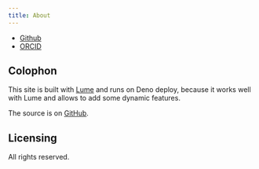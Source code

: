 ```yaml
---
title: About
---
```


<ul>
    <li><a href="https://github.com/swsnr/" rel="me">Github</a></li>
    <li><a href="https://orcid.org/0000-0001-5918-3786" rel="me">ORCID</a></li>
</ul>

## Colophon

This site is built with [Lume](https://lume.land/) and runs on Deno deploy, because it works well with Lume and allows to add some dynamic features.

The source is on [GitHub](https://github.com/swsnr/swsnr.de).

## Licensing

All rights reserved.
